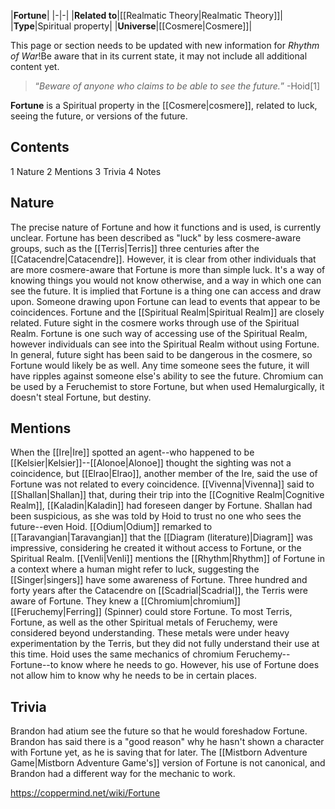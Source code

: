 |**Fortune**|
|-|-|
|**Related to**|[[Realmatic Theory\|Realmatic Theory]]|
|**Type**|Spiritual property|
|**Universe**|[[Cosmere\|Cosmere]]|

This page or section needs to be updated with new information for *Rhythm of War*!Be aware that in its current state, it may not include all additional content yet.

>“*Beware of anyone who claims to be able to see the future.*”
\-Hoid[1]


**Fortune** is a Spiritual property in the [[Cosmere\|cosmere]], related to luck, seeing the future, or versions of the future.

## Contents

1 Nature
2 Mentions
3 Trivia
4 Notes


## Nature
The precise nature of Fortune and how it functions and is used, is currently unclear. Fortune has been described as "luck" by less cosmere-aware groups, such as the [[Terris\|Terris]] three centuries after the [[Catacendre\|Catacendre]]. However, it is clear from other individuals that are more cosmere-aware that Fortune is more than simple luck. It's a way of knowing things you would not know otherwise, and a way in which one can see the future. It is implied that Fortune is a thing one can access and draw upon. Someone drawing upon Fortune can lead to events that appear to be coincidences.
Fortune and the [[Spiritual Realm\|Spiritual Realm]] are closely related. Future sight in the cosmere works through use of the Spiritual Realm. Fortune is one such way of accessing use of the Spiritual Realm, however individuals can see into the Spiritual Realm without using Fortune.
In general, future sight has been said to be dangerous in the cosmere, so Fortune would likely be as well. Any time someone sees the future, it will have ripples against someone else's ability to see the future.
Chromium can be used by a Feruchemist to store Fortune, but when used Hemalurgically, it doesn't steal Fortune, but destiny.

## Mentions
When the [[Ire\|Ire]] spotted an agent--who happened to be [[Kelsier\|Kelsier]]--[[Alonoe\|Alonoe]] thought the sighting was not a coincidence, but [[Elrao\|Elrao]], another member of the Ire, said the use of Fortune was not related to every coincidence.
[[Vivenna\|Vivenna]] said to [[Shallan\|Shallan]] that, during their trip into the [[Cognitive Realm\|Cognitive Realm]], [[Kaladin\|Kaladin]] had foreseen danger by Fortune. Shallan had been suspicious, as she was told by Hoid to trust no one who sees the future--even Hoid.
[[Odium\|Odium]] remarked to [[Taravangian\|Taravangian]] that the [[Diagram (literature)\|Diagram]] was impressive, considering he created it without access to Fortune, or the Spiritual Realm.
[[Venli\|Venli]] mentions the [[Rhythm\|Rhythm]] of Fortune in a context where a human might refer to luck, suggesting the [[Singer\|singers]] have some awareness of Fortune.
Three hundred and forty years after the Catacendre on [[Scadrial\|Scadrial]], the Terris were aware of Fortune. They knew a [[Chromium\|chromium]] [[Feruchemy\|Ferring]] (Spinner) could store Fortune. To most Terris, Fortune, as well as the other Spiritual metals of Feruchemy, were considered beyond understanding. These metals were under heavy experimentation by the Terris, but they did not fully understand their use at this time.
Hoid uses the same mechanics of chromium Feruchemy--Fortune--to know where he needs to go. However, his use of Fortune does not allow him to know why he needs to be in certain places.

## Trivia
Brandon had atium see the future so that he would foreshadow Fortune.
Brandon has said there is a "good reason" why he hasn't shown a character with Fortune yet, as he is saving that for later.
The [[Mistborn Adventure Game\|Mistborn Adventure Game's]] version of Fortune is not canonical, and Brandon had a different way for the mechanic to work.


https://coppermind.net/wiki/Fortune